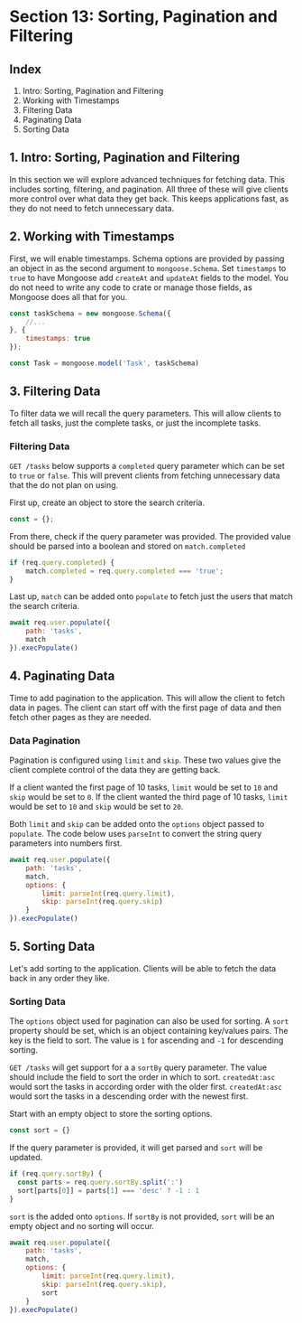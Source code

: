 # Section 13: Sorting, Pagination and Filtering

## Index

1. Intro: Sorting, Pagination and Filtering
2. Working with Timestamps
3. Filtering Data
4. Paginating Data
5. Sorting Data

## 1. Intro: Sorting, Pagination and Filtering

In this section we will explore advanced techniques for fetching data. This includes sorting, filtering, and pagination. All three of these will give clients more control over what data they get back. This keeps applications fast, as they do not need to fetch unnecessary data.

## 2. Working with Timestamps

First, we will enable timestamps. Schema options are provided by passing an object in as the second argument to `mongoose.Schema`. Set `timestamps` to `true` to have Mongoose add `createAt` and `updateAt` fields to the model. You do not need to write any code to crate or manage those fields, as Mongoose does all that for you.

```js
const taskSchema = new mongoose.Schema({
    //...
}, {
    timestamps: true
});

const Task = mongoose.model('Task', taskSchema)
```

## 3. Filtering Data

To filter data we will recall the query parameters. This will allow clients to fetch all tasks, just the complete tasks, or just the incomplete tasks.

### Filtering Data

`GET /tasks` below supports a `completed` query parameter which can be set to `true` or `false`. This will prevent clients from fetching unnecessary data that the do not plan on using.

First up, create an object to store the search criteria.

```js
const = {};
```

From there, check if the query parameter was provided. The provided value should be parsed into a boolean and stored on `match.completed`

```js
if (req.query.completed) {
    match.completed = req.query.completed === 'true';
}
```

Last up, `match` can be added onto `populate` to fetch just the users that match the search criteria.

```js
await req.user.populate({
    path: 'tasks',
    match
}).execPopulate()
```

## 4. Paginating Data

Time to add pagination to the application. This will allow the client to fetch data in pages. The client can start off with the first page of data and then fetch other pages as they are needed.

### Data Pagination

Pagination is configured using `limit` and `skip`. These two values give the client complete control of the data they are getting back.

If a client wanted the first page of 10 tasks, `limit` would be set to `10` and `skip` would be set to `0`. If the client wanted the third page of 10 tasks, `limit` would be set to `10` and `skip` would be set to `20`.

Both `limit` and `skip` can be added onto the `options` object passed to `populate`. The code below uses `parseInt` to convert the string query parameters into numbers first.

```js
await req.user.populate({
    path: 'tasks',
    match,
    options: {
        limit: parseInt(req.query.limit),
        skip: parseInt(req.query.skip)
    }
}).execPopulate()
```

## 5. Sorting Data

Let's add sorting to the application. Clients will be able to fetch the data back in any order they like.

### Sorting Data

The `options` object used for pagination can also be used for sorting. A `sort` property should be set, which is an object containing key/values pairs. The key is the field to sort. The value is `1` for ascending and `-1` for descending sorting.

`GET /tasks` will get support for a a `sortBy` query parameter. The value should include the field to sort the order in which to sort. `createdAt:asc` would sort the tasks in according order with the older first. `createdAt:asc` would sort the tasks in a descending order with the newest first.

Start with an empty object to store the sorting options.

```js
const sort = {}
```

If the query parameter is provided, it will get parsed and `sort` will be updated.

```js
if (req.query.sortBy) {
  const parts = req.query.sortBy.split(':')
  sort[parts[0]] = parts[1] === 'desc' ? -1 : 1
}
```

`sort` is the added onto `options`. If `sortBy` is not provided, `sort` will be an empty object and no sorting will occur.

```js
await req.user.populate({
    path: 'tasks',
    match,
    options: {
        limit: parseInt(req.query.limit),
        skip: parseInt(req.query.skip),
        sort
    }
}).execPopulate()
```
